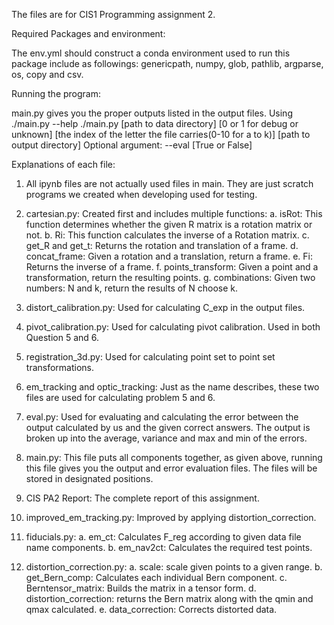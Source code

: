 The files are for CIS1 Programming assignment 2.

Required Packages and environment:

The env.yml should construct a conda environment used to run this package include as followings:
genericpath, numpy, glob, pathlib, argparse, os, copy and csv.

Running the program:

main.py gives you the proper outputs listed in the output files. Using ./main.py --help
./main.py [path to data directory] [0 or 1 for debug or unknown] [the index of the letter the file carries(0-10 for a to k)] [path to output directory]
Optional argument: --eval [True or False]

Explanations of each file:

1. All ipynb files are not actually used files in main. They are just scratch programs we created when developing used for testing.

2. cartesian.py: Created first and includes multiple functions:
    a. isRot: This function determines whether the given R matrix is a rotation matrix or not.
    b. Ri: This function calculates the inverse of a Rotation matrix.
    c. get_R and get_t: Returns the rotation and translation of a frame.
    d. concat_frame: Given a rotation and a translation, return a frame.
    e. Fi: Returns the inverse of a frame.
    f. points_transform: Given a point and a transformation, return the resulting points.
    g. combinations: Given two numbers: N and k, return the results of N choose k.
3. distort_calibration.py: Used for calculating C_exp in the output files.

4. pivot_calibration.py: Used for calculating pivot calibration. Used in both Question 5 and 6.

5. registration_3d.py: Used for calculating point set to point set transformations.

6. em_tracking and optic_tracking: Just as the name describes, these two files are used for calculating problem 5 and 6.

7. eval.py: Used for evaluating and calculating the error between the output calculated by us and the given correct answers. The output is broken up into the average, variance and max and min of the errors.

8. main.py: This file puts all components together, as given above, running this file gives you the output and error evaluation files. The files will be stored in designated positions.

9. CIS PA2 Report: The complete report of this assignment.

10. improved_em_tracking.py: Improved by applying distortion_correction.

11. fiducials.py:
    a. em_ct: Calculates F_reg according to given data file name components.
    b. em_nav2ct: Calculates the required test points.

12. distortion_correction.py:
    a. scale: scale given points to a given range.
    b. get_Bern_comp: Calculates each individual Bern component.
    c. Berntensor_matrix: Builds the matrix in a tensor form.
    d. distortion_correction: returns the Bern matrix along with the qmin and qmax calculated.
    e. data_correction: Corrects distorted data.